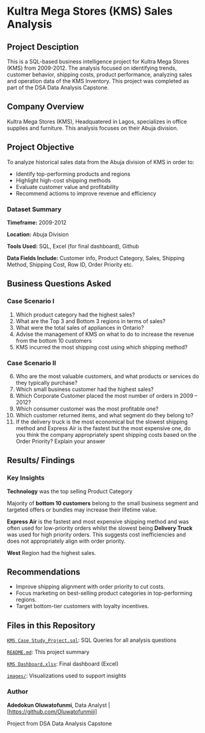 # Kultra Mega Stores (KMS) Sales Analysis
## Project Desciption
This is a SQL-based business intelligence project for Kultra Mega Stores (KMS) from 2009-2012. The analysis focused on identifying trends, customer behavior, shipping costs, product performance, analyzing sales and operation data of the KMS Inventory. This project was completed as part of the DSA Data Analysis Capstone.
## Company Overview
Kultra Mega Stores (KMS), Headquatered in Lagos, specializes in office supplies and furniture. This analysis focuses on their Abuja division.
## Project Objective
To analyze historical sales data from the Abuja division of KMS in order to:
- Identify top-performing products and regions
- Highlight high-cost shipping methods
- Evaluate customer value and profitability
- Recommend actioms to improve revenue and efficiency
### Dataset Summary
**Timeframe:** 2009-2012

**Location:** Abuja Division

**Tools Used:** SQL, Excel (for final dashboard), Github

**Data Fields Include:** Customer info, Product Category, Sales, Shipping Method, Shipping Cost, Row ID, Order Priority etc.
## Business Questions Asked
### Case Scenario I 
1. Which product category had the highest sales? 
2. What are the Top 3 and Bottom 3 regions in terms of sales? 
3. What were the total sales of appliances in Ontario? 
4. Advise the management of KMS on what to do to increase the revenue from the bottom 10 customers 
5. KMS incurred the most shipping cost using which shipping method?

### Case Scenario II
6. Who are the most valuable customers, and what products or services do they typically 
purchase? 
7. Which small business customer had the highest sales? 
8. Which Corporate Customer placed the most number of orders in 2009 – 2012? 
9. Which consumer customer was the most profitable one? 
10. Which customer returned items, and what segment do they belong to? 
11. If the delivery truck is the most economical but the slowest shipping method and Express Air is the fastest but the most expensive one, do you think the company appropriately spent shipping costs based on the Order Priority? Explain your answer
## Results/ Findings
### Key Insights
**Technology** was the top selling Product Category

Majority of **bottom 10 customers** belong to the small business segment and targeted offers or bundles may increase their lifetime value.

**Express Air** is the fastest and most expensive shipping method and was often used for low-priority orders whilst the slowest being **Delivery Truck** was used for high priority orders. This suggests cost inefficiencies and does not appropriately align with order priority. 

**West** Region had the highest sales.


## Recommendations
- Improve shipping alignment with order priority to cut costs.
- Focus marketing on best-selling product categories in top-performing regions.
- Target bottom-tier customers with loyalty incentives.

## Files in this Repository
[`KMS Case Study_Project.sql`](KMS): SQL Queries for all analysis questions

[`README.md`](README.md): This project summary

[`KMS Dashboard.xlsx`](KMS): Final dashboard (Excel) 

[`images/`](images/): Visualizations used to support insights

### Author
**Adedokun Oluwatofunmi**, Data Analyst | [https://github.com/Oluwatofunmiii]

Project from DSA Data Analysis Capstone

